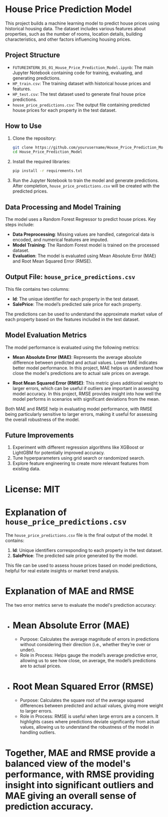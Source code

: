 # House Price Prediction Model

This project builds a machine learning model to predict house prices using historical housing data. The dataset includes various features about properties, such as the number of rooms, location details, building characteristics, and other factors influencing housing prices.

## Project Structure

- `FUTUREINTERN_DS_01_House_Price_Prediction_Model.ipynb`: The main Jupyter Notebook containing code for training, evaluating, and generating predictions.
- `HP_train.csv`: The training dataset with historical house prices and features.
- `HP_test.csv`: The test dataset used to generate final house price predictions.
- `house_price_predictions.csv`: The output file containing predicted house prices for each property in the test dataset.

## How to Use

1. Clone the repository:
    ```bash
    git clone https://github.com/yourusername/House_Price_Prediction_Model.git
    cd House_Price_Prediction_Model
    ```

2. Install the required libraries:
    ```bash
    pip install -r requirements.txt
    ```

3. Run the Jupyter Notebook to train the model and generate predictions. After completion, `house_price_predictions.csv` will be created with the predicted prices.

## Data Processing and Model Training

The model uses a Random Forest Regressor to predict house prices. Key steps include:

- **Data Preprocessing**: Missing values are handled, categorical data is encoded, and numerical features are imputed.
- **Model Training**: The Random Forest model is trained on the processed dataset.
- **Evaluation**: The model is evaluated using Mean Absolute Error (MAE) and Root Mean Squared Error (RMSE).

## Output File: `house_price_predictions.csv`

This file contains two columns:
- **Id**: The unique identifier for each property in the test dataset.
- **SalePrice**: The model’s predicted sale price for each property.

The predictions can be used to understand the approximate market value of each property based on the features included in the test dataset.

## Model Evaluation Metrics

The model performance is evaluated using the following metrics:

- **Mean Absolute Error (MAE)**: Represents the average absolute difference between predicted and actual values. Lower MAE indicates better model performance. In this project, MAE helps us understand how close the model's predictions are to actual sale prices on average.

- **Root Mean Squared Error (RMSE)**: This metric gives additional weight to larger errors, which can be useful if outliers are important in assessing model accuracy. In this project, RMSE provides insight into how well the model performs in scenarios with significant deviations from the mean.

Both MAE and RMSE help in evaluating model performance, with RMSE being particularly sensitive to larger errors, making it useful for assessing the overall robustness of the model.

## Future Improvements

1. Experiment with different regression algorithms like XGBoost or LightGBM for potentially improved accuracy.
2. Tune hyperparameters using grid search or randomized search.
3. Explore feature engineering to create more relevant features from existing data.



# License: MIT

# Explanation of `house_price_predictions.csv`

The `house_price_predictions.csv` file is the final output of the model. It contains:

1.  **Id**: Unique identifiers corresponding to each property in the test dataset.
2. **SalePrice**: The predicted sale price generated by the model.

This file can be used to assess house prices based on model predictions, helpful for real estate insights or market trend analysis.

# Explanation of MAE and RMSE
The two error metrics serve to evaluate the model's prediction accuracy:

- # Mean Absolute Error (MAE)
    - Purpose: Calculates the average magnitude of errors in predictions without considering their direction (i.e., whether they’re over or under).
    - Role in Process: Helps gauge the model’s average predictive error, allowing us to see how close, on average, the model’s predictions are to actual prices.

- # Root Mean Squared Error (RMSE)
    - Purpose: Calculates the square root of the average squared differences between predicted and actual values, giving more weight to larger errors.
    - Role in Process: RMSE is useful when large errors are a concern. It highlights cases where predictions deviate significantly from actual values, allowing us to understand the robustness of the model in handling outliers.

# Together, MAE and RMSE provide a balanced view of the model's performance, with RMSE providing insight into significant outliers and MAE giving an overall sense of prediction accuracy. 

